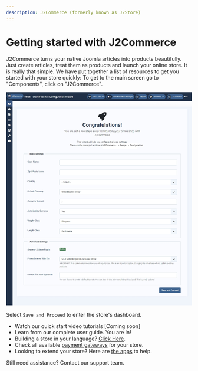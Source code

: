 ```yaml
---
description: J2Commerce (formerly known as J2Store)
---
```


# Getting started with J2Commerce

J2Commerce turns your native Joomla articles into products beautifully. Just create articles, treat them as products and launch your online store. It is really that simple. We have put together a list of resources to get you started with your store quickly:  To get to the main screen go to "Components", click on "J2Commerce".

![Getting Started](../.gitbook/assets/congratulations1.webp)

Select `Save and Proceed` to enter the store's dashboard.

* Watch our quick start video tutorials \[Coming soon]
* Learn from our complete user guide. You are in!
* Building a store in your language? [Click Here](https://www.j2commerce.com/extensions/translations).
* Check all available [payment gateways](https://www.j2commerce.com/extensions/payment-plugins) for your store.
* Looking to extend your store? Here are [the apps](https://www.j2commerce.com/extensions) to help.

Still need assistance? Contact our support team.
